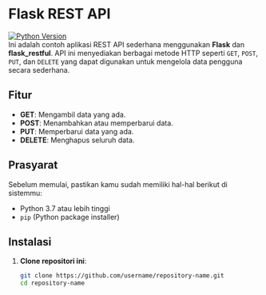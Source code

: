 # Flask REST API

[![Python Version](https://img.shields.io/badge/python-%3E%3D%203.7-blue.svg)](https://www.python.org/)  
Ini adalah contoh aplikasi REST API sederhana menggunakan **Flask** dan **flask_restful**. API ini menyediakan berbagai metode HTTP seperti `GET`, `POST`, `PUT`, dan `DELETE` yang dapat digunakan untuk mengelola data pengguna secara sederhana.

## Fitur

- **GET**: Mengambil data yang ada.
- **POST**: Menambahkan atau memperbarui data.
- **PUT**: Memperbarui data yang ada.
- **DELETE**: Menghapus seluruh data.

## Prasyarat

Sebelum memulai, pastikan kamu sudah memiliki hal-hal berikut di sistemmu:

- Python 3.7 atau lebih tinggi
- `pip` (Python package installer)

## Instalasi

1. **Clone repositori ini**:

   ```bash
   git clone https://github.com/username/repository-name.git
   cd repository-name
